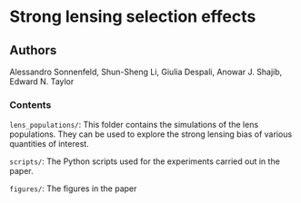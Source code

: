 # Strong lensing selection effects

## Authors

Alessandro Sonnenfeld, Shun-Sheng Li, Giulia Despali, Anowar J. Shajib, Edward N. Taylor

### Contents

`lens_populations/`: This folder contains the simulations of the lens populations. They can be used to explore the strong lensing bias of various quantities of interest.

`scripts/`: The Python scripts used for the experiments carried out in the paper.

`figures/`: The figures in the paper

